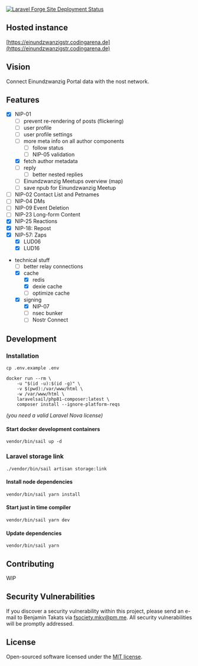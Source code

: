 [![Laravel Forge Site Deployment Status](https://img.shields.io/endpoint?url=https%3A%2F%2Fforge.laravel.com%2Fsite-badges%2F3a6bceca-0c4e-45a3-97cc-f9a656c1ba1e%3Fdate%3D1%26commit%3D1&style=plastic)](https://forge.laravel.com/servers/515495/sites/2081940)

## Hosted instance

[https://einundzwanzigstr.codingarena.de](https://einundzwanzigstr.codingarena.de)

## Vision

Connect Einundzwanzig Portal data with the nost network.

## Features

- [x] NIP-01
    - [ ] prevent re-rendering of posts (flickering)
    - [ ] user profile
    - [ ] user profile settings
    - [ ] more meta info on all author components
        - [ ] follow status
        - [ ] NIP-05 validation
    - [x] fetch author metadata
    - [ ] reply
        - [ ] better nested replies
    - [ ] Einundzwanzig Meetups overview (map)
    - [ ] save npub for Einundzwanzig Meetup
- [ ] NIP-02 Contact List and Petnames
- [ ] NIP-04 DMs
- [ ] NIP-09 Event Deletion
- [ ] NIP-23 Long-form Content
- [x] NIP-25 Reactions
- [x] NIP-18: Repost
- [x] NIP-57: Zaps
    - [x] LUD06
    - [x] LUD16
- technical stuff
    - [ ] better relay connections
    - [x] cache
        - [x] redis
        - [x] dexie cache
        - [ ] optimize cache
    - [x] signing
        - [x] NIP-07
        - [ ] nsec bunker
        - [ ] Nostr Connect

## Development

### Installation

```cp .env.example .env```

```
docker run --rm \
    -u "$(id -u):$(id -g)" \
    -v $(pwd):/var/www/html \
    -w /var/www/html \
    laravelsail/php81-composer:latest \
    composer install --ignore-platform-reqs
```

*(you need a valid Laravel Nova license)*

#### Start docker development containers

```vendor/bin/sail up -d```

### Laravel storage link

```./vendor/bin/sail artisan storage:link```

#### Install node dependencies

```vendor/bin/sail yarn install```

#### Start just in time compiler

```vendor/bin/sail yarn dev```

#### Update dependencies

```vendor/bin/sail yarn```

## Contributing

WIP

## Security Vulnerabilities

If you discover a security vulnerability within this project, please send an e-mail to Benjamin Takats
via [fsociety.mkv@pm.me](mailto:fsociety.mkv@pm.me). All security vulnerabilities will be promptly addressed.

## License

Open-sourced software licensed under the [MIT license](https://opensource.org/licenses/MIT).
